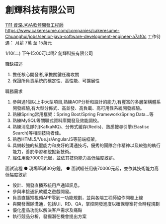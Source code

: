 # 創輝科技有限公司


[1111 資深JAVA軟體開發工程師](https://www.1111.com.tw/job/98674530/)
https://www.cakeresume.com/companies/cakeresume-Chuanghui/jobs/senior-java-software-development-engineer-a7af0c
工作待遇： 月薪 7萬 至 15萬元


1/10(二) 下午15:00可以嗎? 創輝科技有限公司




職缺描述
1. 擔任核心開發者,承擔關鍵任務攻關
2. 保證所負責系統的穩定性、高性能、可擴展性

職務需求
1. 參與過1個以上中大型項目,熟練AOP分析和設計的能力,有豐富的多層架構體系開發經驗,有大型分佈式、高並發、高負載、高可用性系統開發經驗。
2. 熟練Spring常用框架：Spring Boot/Spring Framework/Spring Data...等
3. 熟練MySQL等關聯式資料庫開發及效能調校。
4. 熟練消息隊列(KafkaMQ)、分佈式緩存(Redis)、熟悉搜尋引擎(Elastisc Search)等相關技術者佳。
5. 熟悉HTML5/Vue.js/AngularJS等前端框架。
6. 具備較強的抗壓能力和良好的溝通技巧，優秀的團隊合作精神以及較強的執行能力，善於學習和挖掘新技術。
7. 經任用後70000元起，並依其技術能力高低幅度敘薪。

面試流程
● 現場筆試30分鐘。
● 面試經任用後70000元起，並依其技術能力高低幅度敘薪


- 設計、開發直播系統用戶通知訊息。
- 參與串接通訊軟體之遊戲開發。
- 負責直播短視頻APP零到一功能規劃，並與各端工程師協作開發上線
- 與開發團隊溝通，包括UI、RD、QA，掌控開發進度以確保專案符合時程規劃
- 優化產品功能以解決客戶需求及痛點
- 執行競品分析，發掘潛在機會提出方案